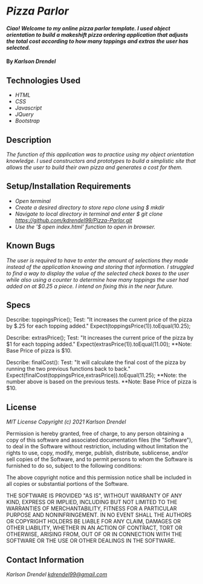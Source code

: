 # _Pizza Parlor_

#### _Ciao! Welcome to my online pizza parlor template. I used object orientation to build a makeshift pizza ordering application that adjusts the total cost according to how many toppings and extras the user has selected._

#### By _**Karlson Drendel**_

## Technologies Used
* _HTML_
* _CSS_
* _Javascript_
* _JQuery_
* _Bootstrap_


## Description

_The function of this application was to practice using my object orientation knowledge. I used constructors and prototypes to build a simplistic site that allows the user to build their own pizza and generates a cost for them._

## Setup/Installation Requirements

* _Open terminal_
* _Create a desired directory to store repo clone using $ mkdir_
* _Navigate to local directory in terminal and enter $ git clone https://github.com/kdrendel99/Pizza-Parlor.git_
* _Use the '$ open index.html' function to open in browser._

## Known Bugs

_The user is required to have to enter the amount of selections they made instead of the application knowing and storing that information. I struggled to find a way to display the value of the selected check boxes to the user while also using a counter to determine how many toppings the user had added on at $0.25 a piece. I intend on fixing this in the near future._

## Specs


Describe: toppingsPrice();
Test: "It increases the current price of the pizza by $.25 for each topping added."
Expect(toppingsPrice(1)).toEqual(10.25);

Describe: extrasPrice();
Test: "It increases the current price of the pizza by $1 for each topping added."
Expect(extrasPrice(1)).toEqual(11.00);
**Note: Base Price of pizza is $10.

Describe: finalCost():
Test: "It will calculate the final cost of the pizza by running the two previous functions back to back."
Expect(finalCost(toppingsPrice,extrasPrice)).toEqual(11.25); 
**Note: the number above is based on the previous tests.
**Note: Base Price of pizza is $10.

## License
_MIT License_
_Copyright (c) 2021 Karlson Drendel_

Permission is hereby granted, free of charge, to any person obtaining a copy of this software and associated documentation files (the "Software"), to deal in the Software without restriction, including without limitation the rights to use, copy, modify, merge, publish, distribute, sublicense, and/or sell copies of the Software, and to permit persons to whom the Software is furnished to do so, subject to the following conditions:

The above copyright notice and this permission notice shall be included in all copies or substantial portions of the Software.

THE SOFTWARE IS PROVIDED "AS IS", WITHOUT WARRANTY OF ANY KIND, EXPRESS OR IMPLIED, INCLUDING BUT NOT LIMITED TO THE WARRANTIES OF MERCHANTABILITY, FITNESS FOR A PARTICULAR PURPOSE AND NONINFRINGEMENT. IN NO EVENT SHALL THE AUTHORS OR COPYRIGHT HOLDERS BE LIABLE FOR ANY CLAIM, DAMAGES OR OTHER LIABILITY, WHETHER IN AN ACTION OF CONTRACT, TORT OR OTHERWISE, ARISING FROM, OUT OF OR IN CONNECTION WITH THE SOFTWARE OR THE USE OR OTHER DEALINGS IN THE SOFTWARE.



## Contact Information
_Karlson Drendel <kdrendel99@gmail.com>_
